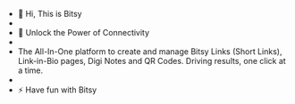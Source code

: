 - 👋 Hi, This is Bitsy
- 
- 🌱 Unlock the Power of Connectivity
- 
- The All-In-One platform to create and manage Bitsy Links (Short Links), Link-in-Bio pages, Digi Notes and QR Codes. Driving results, one click at a time.
- 
- ⚡ Have fun with Bitsy

<!---
bsy-bitsy/bsy-bitsy is a ✨ special ✨ repository because its `README.md` (this file) appears on your GitHub profile.
You can click the Preview link to take a look at your changes.
--->
